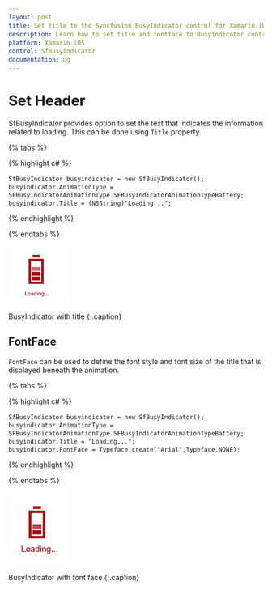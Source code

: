 ```yaml
---
layout: post
title: Set title to the Syncfusion BusyIndicator control for Xamarin.iOS
description: Learn how to set title and fontface to BusyIndicator control
platform: Xamarin.iOS
control: SfBusyIndicator
documentation: ug
---
```


# Set Header

SfBusyIndicator provides option to set the text that indicates the information related to loading. This can be done using `Title` property.

{% tabs %}

{% highlight c# %}

	SfBusyIndicator busyindicator = new SfBusyIndicator();
	busyindicator.AnimationType = SFBusyIndicatorAnimationType.SFBusyIndicatorAnimationTypeBattery;
	busyindicator.Title = (NSString)"Loading...";
	
{% endhighlight %} 

{% endtabs %}

![](images/Title_img1.png)                  

BusyIndicator with title
{:.caption}


## FontFace

`FontFace` can be used to define the font style and font size of the title that is displayed beneath the animation.

{% tabs %}

{% highlight c# %}

	SfBusyIndicator busyindicator = new SfBusyIndicator();
	busyindicator.AnimationType = SFBusyIndicatorAnimationType.SFBusyIndicatorAnimationTypeBattery;
	busyindicator.Title = "Loading...";
	busyindicator.FontFace = Typeface.create("Arial",Typeface.NONE);

{% endhighlight %}

{% endtabs %}

![](images/Title_img2.png)                         

BusyIndicator with font face
{:.caption}
